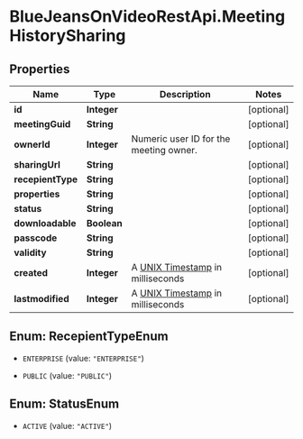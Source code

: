 # BlueJeansOnVideoRestApi.MeetingHistorySharing

## Properties
Name | Type | Description | Notes
------------ | ------------- | ------------- | -------------
**id** | **Integer** |  | [optional] 
**meetingGuid** | **String** |  | [optional] 
**ownerId** | **Integer** | Numeric user ID for the meeting owner. | [optional] 
**sharingUrl** | **String** |  | [optional] 
**recepientType** | **String** |  | [optional] 
**properties** | **String** |  | [optional] 
**status** | **String** |  | [optional] 
**downloadable** | **Boolean** |  | [optional] 
**passcode** | **String** |  | [optional] 
**validity** | **String** |  | [optional] 
**created** | **Integer** | A [UNIX Timestamp](https://currentmillis.com/) in milliseconds | [optional] 
**lastmodified** | **Integer** | A [UNIX Timestamp](https://currentmillis.com/) in milliseconds | [optional] 


<a name="RecepientTypeEnum"></a>
## Enum: RecepientTypeEnum


* `ENTERPRISE` (value: `"ENTERPRISE"`)

* `PUBLIC` (value: `"PUBLIC"`)




<a name="StatusEnum"></a>
## Enum: StatusEnum


* `ACTIVE` (value: `"ACTIVE"`)




